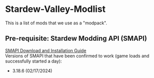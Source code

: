 # Stardew-Valley-Modlist

This is a list of mods that we use as a "modpack".

## Pre-requisite: Stardew Modding API (SMAPI)
[SMAPI Download and Installation Guide](https://smapi.io)  
Versions of SMAPI that have been confirmed to work (game loads and successfully started a day):
- 3.18.6 (02/17/2024)

